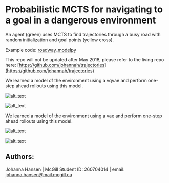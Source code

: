 # Probabilistic MCTS for navigating to a goal in a dangerous environment

An agent (green) uses MCTS to find trajectories through a busy road with random initialization and goal points (yellow cross).

Example code:
[roadway_modelpy](https://github.com/rllabmcgill/MCTS_function_approximation/blob/master/trajectories/examples/roadway_model.py)

This repo will not be updated after May 2018, please refer to the living repo here:
[https://github.com/johannah/trajectories](https://github.com/johannah/trajectories)

We learned a model of the environment using a vqvae and perform one-step ahead rollouts using this model. 

![alt_text](https://github.com/rllabmcgill/MCTS_function_approximation/blob/master/counterpoint/true_step_seed_930_vqvae.gif)

![alt_text](https://github.com/rllabmcgill/MCTS_function_approximation/blob/master/counterpoint/playout_step_seed_930_vqvae.gif)


We learned a model of the environment using a vae and perform one-step ahead rollouts using this model. 

![alt_text](https://github.com/rllabmcgill/MCTS_function_approximation/blob/master/counterpoint/true_step_seed_930_vae.gif)

![alt_text](https://github.com/rllabmcgill/MCTS_function_approximation/blob/master/counterpoint/playout_step_seed_930_vae.gif)


## Authors:
Johanna Hansen | McGill Student ID: 260704014 | email: johanna.hansen@mail.mcgill.ca
